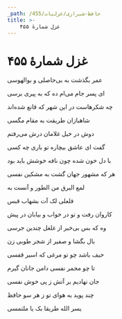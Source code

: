 ```yaml
---
_path: /حافظ-شیرازی/غزلیات/455
title: >-
    غزل شمارهٔ ۴۵۵
---
```

# غزل شمارهٔ ۴۵۵

<div class="b" id="bn1"><div class="m1"><p>عمر بگذشت به بی‌حاصلی و بوالهوسی</p></div>
<div class="m2"><p>ای پسر جام می‌ام ده که به پیری برسی</p></div></div>
<div class="b" id="bn2"><div class="m1"><p>چه شکرهاست در این شهر که قانع شده‌اند</p></div>
<div class="m2"><p>شاهبازان طریقت به مقام مگسی</p></div></div>
<div class="b" id="bn3"><div class="m1"><p>دوش در خیل غلامان درش می‌رفتم</p></div>
<div class="m2"><p>گفت ای عاشق بیچاره تو باری چه کسی</p></div></div>
<div class="b" id="bn4"><div class="m1"><p>با دل خون شده چون نافه خوشش باید بود</p></div>
<div class="m2"><p>هر که مشهور جهان گشت به مشکین نفسی</p></div></div>
<div class="b" id="bn5"><div class="m1"><p>لمع البرق من الطور و آنست به</p></div>
<div class="m2"><p>فلعلی لک آت بشهاب قبس</p></div></div>
<div class="b" id="bn6"><div class="m1"><p>کاروان رفت و تو در خواب و بیابان در پیش</p></div>
<div class="m2"><p>وه که بس بی‌خبر از غلغل چندین جرسی</p></div></div>
<div class="b" id="bn7"><div class="m1"><p>بال بگشا و صفیر از شجر طوبی زن</p></div>
<div class="m2"><p>حیف باشد چو تو مرغی که اسیر قفسی</p></div></div>
<div class="b" id="bn8"><div class="m1"><p>تا چو مجمر نفسی دامن جانان گیرم</p></div>
<div class="m2"><p>جان نهادیم بر آتش ز پی خوش نفسی</p></div></div>
<div class="b" id="bn9"><div class="m1"><p>چند پوید به هوای تو ز هر سو حافظ</p></div>
<div class="m2"><p>یسر الله طریقا بک یا ملتمسی</p></div></div>
